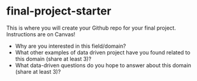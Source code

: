 # final-project-starter

This is where you will create your Github repo for your final project. Instructions are on Canvas!
- Why are you interested in this field/domain?
- What other examples of data driven project have you found related to this domain (share at least 3)?
- What data-driven questions do you hope to answer about this domain (share at least 3)?
